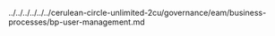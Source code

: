 ../../../../../../cerulean-circle-unlimited-2cu/governance/eam/business-processes/bp-user-management.md